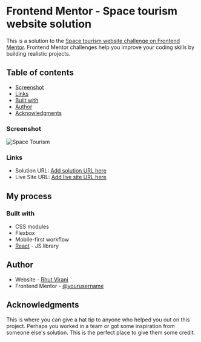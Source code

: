 # Frontend Mentor - Space tourism website solution

This is a solution to the [Space tourism website challenge on Frontend Mentor](https://www.frontendmentor.io/challenges/space-tourism-multipage-website-gRWj1URZ3). Frontend Mentor challenges help you improve your coding skills by building realistic projects.

## Table of contents

- [Screenshot](#screenshot)
- [Links](#links)
- [Built with](#built-with)
- [Author](#author)
- [Acknowledgments](#acknowledgments)

### Screenshot

![Space Tourism](https://user-images.githubusercontent.com/19146537/159526972-b195a916-7c64-486f-8144-b02f2ef9c529.png)

### Links

- Solution URL: [Add solution URL here](https://your-solution-url.com)
- Live Site URL: [Add live site URL here](https://rhut-virani.github.io/space-tourism/)

## My process

### Built with

- CSS modules
- Flexbox
- Mobile-first workflow
- [React](https://reactjs.org/) - JS library

## Author

- Website - [Rhut Virani](https://www.rhutvirani.com)
- Frontend Mentor - [@yourusername](https://www.frontendmentor.io/profile/Rhut-virani)


## Acknowledgments

This is where you can give a hat tip to anyone who helped you out on this project. Perhaps you worked in a team or got some inspiration from someone else's solution. This is the perfect place to give them some credit.
